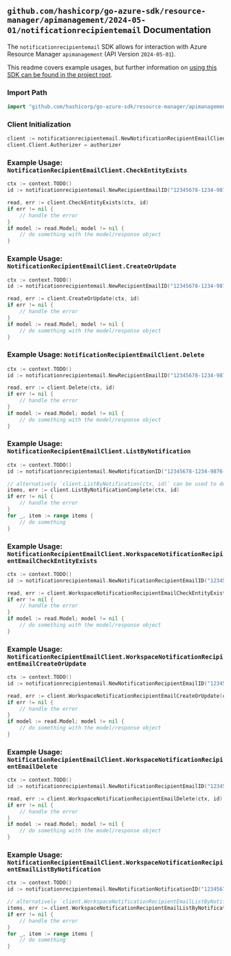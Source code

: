 
## `github.com/hashicorp/go-azure-sdk/resource-manager/apimanagement/2024-05-01/notificationrecipientemail` Documentation

The `notificationrecipientemail` SDK allows for interaction with Azure Resource Manager `apimanagement` (API Version `2024-05-01`).

This readme covers example usages, but further information on [using this SDK can be found in the project root](https://github.com/hashicorp/go-azure-sdk/tree/main/docs).

### Import Path

```go
import "github.com/hashicorp/go-azure-sdk/resource-manager/apimanagement/2024-05-01/notificationrecipientemail"
```


### Client Initialization

```go
client := notificationrecipientemail.NewNotificationRecipientEmailClientWithBaseURI("https://management.azure.com")
client.Client.Authorizer = authorizer
```


### Example Usage: `NotificationRecipientEmailClient.CheckEntityExists`

```go
ctx := context.TODO()
id := notificationrecipientemail.NewRecipientEmailID("12345678-1234-9876-4563-123456789012", "example-resource-group", "serviceValue", "AccountClosedPublisher", "recipientEmailValue")

read, err := client.CheckEntityExists(ctx, id)
if err != nil {
	// handle the error
}
if model := read.Model; model != nil {
	// do something with the model/response object
}
```


### Example Usage: `NotificationRecipientEmailClient.CreateOrUpdate`

```go
ctx := context.TODO()
id := notificationrecipientemail.NewRecipientEmailID("12345678-1234-9876-4563-123456789012", "example-resource-group", "serviceValue", "AccountClosedPublisher", "recipientEmailValue")

read, err := client.CreateOrUpdate(ctx, id)
if err != nil {
	// handle the error
}
if model := read.Model; model != nil {
	// do something with the model/response object
}
```


### Example Usage: `NotificationRecipientEmailClient.Delete`

```go
ctx := context.TODO()
id := notificationrecipientemail.NewRecipientEmailID("12345678-1234-9876-4563-123456789012", "example-resource-group", "serviceValue", "AccountClosedPublisher", "recipientEmailValue")

read, err := client.Delete(ctx, id)
if err != nil {
	// handle the error
}
if model := read.Model; model != nil {
	// do something with the model/response object
}
```


### Example Usage: `NotificationRecipientEmailClient.ListByNotification`

```go
ctx := context.TODO()
id := notificationrecipientemail.NewNotificationID("12345678-1234-9876-4563-123456789012", "example-resource-group", "serviceValue", "AccountClosedPublisher")

// alternatively `client.ListByNotification(ctx, id)` can be used to do batched pagination
items, err := client.ListByNotificationComplete(ctx, id)
if err != nil {
	// handle the error
}
for _, item := range items {
	// do something
}
```


### Example Usage: `NotificationRecipientEmailClient.WorkspaceNotificationRecipientEmailCheckEntityExists`

```go
ctx := context.TODO()
id := notificationrecipientemail.NewNotificationRecipientEmailID("12345678-1234-9876-4563-123456789012", "example-resource-group", "serviceValue", "workspaceIdValue", "AccountClosedPublisher", "recipientEmailValue")

read, err := client.WorkspaceNotificationRecipientEmailCheckEntityExists(ctx, id)
if err != nil {
	// handle the error
}
if model := read.Model; model != nil {
	// do something with the model/response object
}
```


### Example Usage: `NotificationRecipientEmailClient.WorkspaceNotificationRecipientEmailCreateOrUpdate`

```go
ctx := context.TODO()
id := notificationrecipientemail.NewNotificationRecipientEmailID("12345678-1234-9876-4563-123456789012", "example-resource-group", "serviceValue", "workspaceIdValue", "AccountClosedPublisher", "recipientEmailValue")

read, err := client.WorkspaceNotificationRecipientEmailCreateOrUpdate(ctx, id)
if err != nil {
	// handle the error
}
if model := read.Model; model != nil {
	// do something with the model/response object
}
```


### Example Usage: `NotificationRecipientEmailClient.WorkspaceNotificationRecipientEmailDelete`

```go
ctx := context.TODO()
id := notificationrecipientemail.NewNotificationRecipientEmailID("12345678-1234-9876-4563-123456789012", "example-resource-group", "serviceValue", "workspaceIdValue", "AccountClosedPublisher", "recipientEmailValue")

read, err := client.WorkspaceNotificationRecipientEmailDelete(ctx, id)
if err != nil {
	// handle the error
}
if model := read.Model; model != nil {
	// do something with the model/response object
}
```


### Example Usage: `NotificationRecipientEmailClient.WorkspaceNotificationRecipientEmailListByNotification`

```go
ctx := context.TODO()
id := notificationrecipientemail.NewNotificationNotificationID("12345678-1234-9876-4563-123456789012", "example-resource-group", "serviceValue", "workspaceIdValue", "AccountClosedPublisher")

// alternatively `client.WorkspaceNotificationRecipientEmailListByNotification(ctx, id)` can be used to do batched pagination
items, err := client.WorkspaceNotificationRecipientEmailListByNotificationComplete(ctx, id)
if err != nil {
	// handle the error
}
for _, item := range items {
	// do something
}
```

